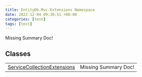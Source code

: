 ```yaml
---
title: EntityDb.Mvc.Extensions Namespace
date: 2022-12-04 09:30:51 +00:00
categories: [test]
tags: [test]
---
```


Missing Summary Doc!
## Classes
<table><tr><td><!--/posts/dotnet-entitydb-mvc-extensions-servicecollectionextensions--><a href='#'>ServiceCollectionExtensions</a></td><td>Missing Summary Doc!</td></tr></table>
